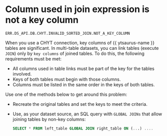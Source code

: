 # Column used in join expression is not a key column

`ERR.DS_API.DB.CHYT.INVALID_SORTED_JOIN.NOT_A_KEY_COLUMN`

When you use a CHYT connection, key columns of {{ ytsaurus-name }} tables are significant.
In multi-table datasets, you can link tables (execute `JOIN`) only by `key columns` of joined tables.
To do this, the following requirements must be met:

* All columns used in table links must be part of the key for the tables involved.
* Keys of both tables must begin with those columns.
* Columns must be listed in the same order in the keys of both tables.


 Use one of the methods below to get around this problem:

* Recreate the original tables and set the keys to meet the criteria.
* Use, as your dataset source, an SQL query with `GLOBAL JOINs` that allow joining tables by non-key columns:

   ```sql
   SELECT * FROM left_table GLOBAL JOIN right_table ON (...) ....
   ```

